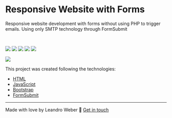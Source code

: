 <h1>Responsive Website with Forms</h1>
<p> Responsive website development with forms without using PHP to trigger emails. Using only SMTP technology through FormSubmit</p>
<br>
<p>
<img src="https://img.shields.io/github/languages/top/LeandroWeberMidginski/Site-Responsivo">
<img src="https://img.shields.io/github/issues/LeandroWeberMidginski/Site-Responsivo">
<img src="https://img.shields.io/github/forks/LeandroWeberMidginski/Site-Responsivo">
<img src="https://img.shields.io/github/stars/LeandroWeberMidginski/Site-Responsivo">
<img src="https://img.shields.io/github/license/LeandroWeberMidginski/Site-Responsivo">
</P>
<img src="https://i.ibb.co/zJbDk09/Sem-t-tulo.jpg">

This project was created following the technologies:

- [HTML](developer.mozilla.org)
- [JavaScript](developer.mozilla.org)
- [Bootstrap](https://getbootstrap.com/)
- [FormSubmit](https://formsubmit.co/)

____

Made with love by Leandro Weber :wave: [Get in touch](https://www.linkedin.com/in/leandro-weber-midginski-84a312194/)